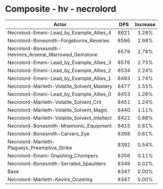 # Composite - hv - necrolord
| Actor | DPS | Increase |
|---|:---:|:---:|
|Necrolord-Emeni-Lead_by_Example_Allies_4|8621|3.28%|
|Necrolord-Bonesmith-Forgeborne_Reveries|8596|2.98%|
|Necrolord-Bonesmith-Heirmirs_Arsenal_Marrowed_Gemstone|8579|2.78%|
|Necrolord-Emeni-Lead_by_Example_Allies_3|8576|2.75%|
|Necrolord-Emeni-Lead_by_Example_Allies_2|8534|2.24%|
|Necrolord-Emeni-Lead_by_Example_Allies_1|8493|1.74%|
|Necrolord-Marileth-Volatile_Solvent_Mastery|8477|1.55%|
|Necrolord-Emeni-Lead_by_Example_Allies_0|8453|1.26%|
|Necrolord-Marileth-Volatile_Solvent_Crit|8451|1.24%|
|Necrolord-Marileth-Volatile_Solvent_Magic|8440|1.11%|
|Necrolord-Marileth-Volatile_Solvent_Intellect|8421|0.88%|
|Necrolord-Bonesmith-Mnemonic_Equipment|8415|0.81%|
|Necrolord-Bonesmith-Carvers_Eye|8398|0.61%|
|Necrolord-Marileth-Plagueys_Preemptive_Strike|8392|0.54%|
|Necrolord-Emeni-Gnashing_Chompers|8356|0.11%|
|Necrolord-Bonesmith-Serrated_Spaulders|8349|0.02%|
|Base|8347|0.00%|
|Necrolord-Marileth-Kevins_Oozeling|8347|0.00%|
